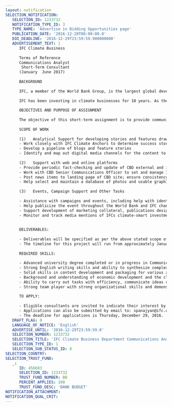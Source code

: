```yaml
---
layout: notification
SELECTION_NOTIFICATION: 
   SELECTION_ID: 1233732
   NOTIFICATION_TYPE_ID: 3
   TYPE_NAME: 'Advertise in Bidding Opportunities page'
   PUBLICATION_DATE: '2016-12-20T00:00:00.0'
   EOI_DEADLINE: '2016-12-29T23:59:59.900000000'
   ADVERTISEMENT_TEXT: |
      IFC Climate Business
      
      Terms of Reference 
      Communications Analyst
       Short-Term Consultant
      (January  June 2017)
      
      BACKGROUND
      
      IFC, a member of the World Bank Group, is the largest global development institution focused exclusively on the private sector in developing countries. IFC works in more than a 100 developing countries and allows companies and financial institutions in emerging markets to create jobs, generate tax revenues, improve corporate governance and environmental performance, and contribute to their local communities. 
      
      IFC has been investing in climate businesses for 10 years. As the international community contemplates how to keep warming within a 2 degree increase, they are looking to the private sector to provide insights into how to build more sustainable economies. With $13 billion of investments in renewable energy, resource efficiency, agriculture, forestry and other climate sectors, IFC is being asked to share its experiences in international dialogues, conferences and working groups. GCCCS has worked with investment staff to build this portfolio and the staff time is allocated accordingly. The short term contractor will leverage GCCCSs industry and strategy expertise by supporting the thought leadership process. 
      
      OBJECTIVES AND PURPOSE OF ASSIGNMENT
      
      The objective of this short-term assignment is to provide communications and analytical support to IFC Climate Business department (CBD), reporting directly to the Senior Communications Officer, focusing on web, social media and content development. The Analyst will work closely with industry teams to research the projects and portfolios, extract lessons learned and package into impact stories, features and social media messages, as well as provide support with internal and external web/content management and media outreach tracking. 
      
      SCOPE OF WORK 
      
      (1)	Analytical Support for developing stories and features drawing on IFCs climate-investments globally
      -	Work closely with IFC Climate Anchors to determine success stories; draft into blurbs and larger communications pieces
      -	Develop a pipeline of blogs and feature stories
      -	Identify and map out digital media channels for the content to be places/featured
      
      (2)	Support with web and online platforms
      -	Provide periodic fact-checking and update of CBD external and internal web platforms, identify content gaps and package content appropriately; 
      -	Work with CBD Senior Communications Officer to set and manage IFC online editorial calendar; 
      -	Post news items to landing page of CBD site; ensure consistency with CCG themes and priorities;
      -	Help select and maintain a database of photos and usable graphics for various knowledge management and communications outputs (such as Factsheets, brochures, case studies, etc.)
      
      (3)	Events, Campaign Support and Other Tasks 
      
      -	Assistance with campaigns and events, including help with identify speakers and format and organizational support (with relevant CBD program support staff);
      -	Help publicize the event throughout the World Bank and IFC channels;
      -	Support development of marketing collateral, publications design, typesetting and layout, as well as provide copy-editing support as needed as related to events and/or other communications outputs
      -	Monitor and track media mentions of IFCs climate-smart investments, analyze and report on trends.
      
      
      DELIVERABLES:
      
      -	Deliverables will be specified as per the above stated scope of work and upon the needs of each event and activity 
      -	The timeline for this project will run from approximately January 15 - June 30, 2017
      
      REQUIRED SKILLS:
      
      -	Advanced university degree completed or in progress in Communications, Business Administration, Environmental Studies, Knowledge Management, International Development or related fields with 3+ years of relevant experience 
      -	Strong English writing skills and ability to synthesize complex technical information into concise and well-written communications and strategy materials 
      -	Solid skills in content development and packaging for various audiences and channels
      -	Background and understanding of economic development and the climate change agenda, as well as the relevant audience groups
      -	Ability to carry out tasks with efficiency, communicate ideas clearly, articulate issues and recommend solutions 
      -	Strong team player with strong organizational skills and demonstrated ability to handle multiple tasks simultaneously with minimal supervision 
      
      TO APPLY:
      
      -	Eligible consultants are invited to indicate their interest by submitting a CV and cover letter, in English, electronically through World Bank Group eConsultant2 , under "Business Opportunities" then look for selection number ) in order to apply for the position. 
      -	Applications can also be submitted by email to: spanajyan@ifc.org with a Cover letter and a CV. Please, indicate CBD Communications Analyst Application in the title.
      -	The deadline for applications is Thursday, December 29, 2016.
   DRAFT_FLAG: 0
   LANGUAGE_OF_NOTICE: 'English'
   ADVERTISE_UNTIL: '2016-12-29T23:59:59.0'
   SELECTION_NUMBER: 1233732
   SELECTION_TITLE: 'IFC Climate Business Department Communications Analyst - Short-Term Consultant'
   SELECTION_TYPE_ID: 1
   SELECTION_SUB_STATUS_ID: 8
SELECTION_COUNTRY: 
SELECTION_TRUST_FUND: 
   _: 
      ID: 456683
      SELECTION_ID: 1233732
      TRUST_FUND_NUMBER: BB
      PERCENT_APPLIES: 100
      TRUST_FUND_DESC: 'BANK BUDGET'
NOTIFICATION_ATTACHMENT: 
NOTIFICATION_QUAL_CRIT: 
---
```

